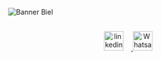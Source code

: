 ![Banner Biel](https://i.imgur.com/wtURRs7.png)
<p align="center">
<br style="margin-bottom: 25px;" align="center">
        <a href="https://www.linkedin.com/in/limmagabriel/" target="_blank">
          <img
            src="https://i.imgur.com/eeVNnMg.png"
            alt="linkedin logo"
            width="40px"
            style="margin-right: 15px;"
          />
        </a>
        <a
          href="https://api.whatsapp.com/send?phone=5511963492170"
          target="_blank"
        >
          <img
            src="https://i.imgur.com/Jydv5IN.png"
            alt="Whatsapp Logo"
            width="40px"
            style="margin-right: 15px;"
          />
        </a>
</p>
